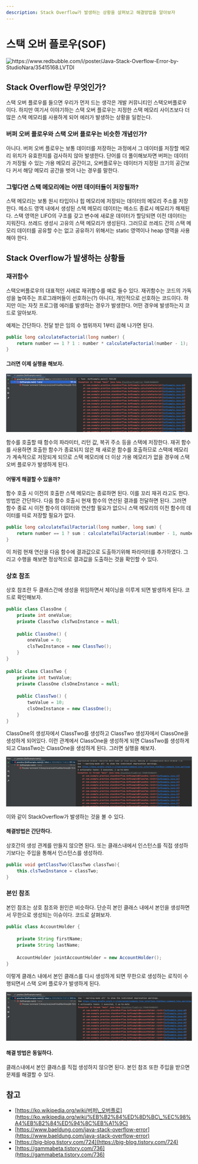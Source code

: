 ```yaml
---
description: Stack Overflow가 발생하는 상황을 살펴보고 해결방법을 알아보자
---
```


# 스택 오버 플로우(SOF)

![https://www.redbubble.com/i/poster/Java-Stack-Overflow-Error-by-StudioNara/35415168.LVTDI
](<../.gitbook/assets/image (9).png>)

## Stack Overflow란 무엇인가?

스택 오버 플로우를 들으면 우리가 먼저 드는 생각은 개발 커뮤니티인 스택오버플로우 이다. 하지만 여기서 이야기하는 스택 오버 플로우는 지정한 스택 메모리 사이즈보다 더 많은 스택 메모리를 사용하게 되어 에러가 발생하는 상황을 일컫는다.

### 버퍼 오버 플로우와 스택 오버 플로우는 비슷한 개념인가?

아니다. 버퍼 오버 플로우는 보통 데이터를 저장하는 과정에서 그 데이터를 저장할 메모리 위치가 유효한지를 검사하지 않아 발생한다. 단어를 더 풀이해보자면 버퍼는 데이터가 저장될 수 있는 가용 메모리 공간이고, 오버플로우는 데이터가 지정된 크기의 공간보다 커서 해당 메모리 공간을 벗어 나는 경우를 말한다.

### 그렇다면 스택 메모리에는 어떤 데이터들이 저장될까?

스택 메모리는 보통 원시 타입이나 힙 메모리에 저장되는 데이터의 메모리 주소를 저장한다. 메소드 영역 내에서 생성된 스택 메모리 데이터는 메소드 종료시 메모리가 해제된다. 스택 영역은 LIFO의 구조를 갖고 변수에 새로운 데이터가 할당되면 이전 데이터는 지워진다. 쓰레드 생성시 고유의 스택 메모리가 생성된다. 그러므로 쓰레드 간의 스택 메모리 데이터를 공유할 수는 없고 공유하기 위해서는 static 영역이나 heap 영역을 사용해야 한다.

## Stack Overflow가 발생하는 상황들

### 재귀함수

스택오버플로우의 대표적인 사례로 재귀함수를 예로 들수 있다. 재귀함수는 코드의 가독성을 높여주는 프로그래머들이 선호하는(?) 아니다, 개인적으로 선호하는 코드이다. 하지만 이는 자칫 프로그램 에러를 발생하는 경우가 발생한다. 어떤 경우에 발생하는지 코드로 알아보자.

예제는 간단하다. 전달 받은 임의 수 범위까지 1부터 곱해 나가면 된다.

```java
public long calculateFactorial(long number) {
    return number == 1 ? 1 : number * calculateFactorial(number - 1);
}
```

#### 그러면 이제 실행을 해보자.

![](<../.gitbook/assets/image (34).png>)

함수를 호출할 때 함수의 파라미터, 리턴 값, 복귀 주소 등을 스택에 저장한다. 재귀 함수를 사용하면 호출한 함수가 종료되지 않은 채 새로운 함수를 호출하므로 스택에 메모리가 계속적으로 저장되게 되므로 스택 메모리에 더 이상 가용 메모리가 없을 경우에 스택 오버 플로우가 발생하게 된다.

#### 어떻게 해결할 수 있을까?

함수 호출 시 이전의 호출한 스택 메모리는 종료하면 된다. 이를 꼬리 재귀 라고도 한다. 방법은 간단하다. 다음 함수 호출시 현재 함수의 연산된 결과를 전달하면 된다. 그러면 함수 종료 시 이전 함수의 데이터와 연산할 필요가 없으니 스택 메모리의 이전 함수의 데이터를 따로 저장할 필요가 없다.

```java
public long calculateTailFactorial(long number, long sum) {
    return number == 1 ? sum : calculateTailFactorial(number - 1, number * sum);
}
```

이 처럼 현재 연산을 다음 함수에 결과값으로 도출하기위해 파라미터를 추가하였다. 그리고 수행을 해보면 정상적으로 결과값을 도출하는 것을 확인할 수 있다.

### 상호 참조

상호 참조란 두 클래스간에 생성을 위임하면서 체이닝을 이루게 되면 발생하게 된다. 코드로 확인해보자.

```java
public class ClassOne {
    private int oneValue;
    private ClassTwo clsTwoInstance = null;

    public ClassOne() {
        oneValue = 0;
        clsTwoInstance = new ClassTwo();
    }
}

public class ClassTwo {
    private int twoValue;
    private ClassOne clsOneInstance = null;

    public ClassTwo() {
        twoValue = 10;
        clsOneInstance = new ClassOne();
    }
}
```

ClassOne의 생성자에서 ClassTwo를 생성하고 ClassTwo 생성자에서 ClassOne을 생성하게 되어있다. 이런 관계에서 ClassOne을 생성하게 되면 ClassTwo를 생성하게 되고 ClassTwo는 ClassOne을 생성하게 된다. 그러면 실행을 해보자.



![](<../.gitbook/assets/image (115).png>)

이와 같이 StackOverflow가 발생하는 것을 볼 수 있다.

#### 해결방법은 간단하다.

상호간의 생성 관계를 만들지 않으면 된다. 또는 클래스내에서 인스턴스를 직접 생성하기보다는 주입을 통해서 인스턴스를 생성하라.

```java
public void getClassTwo(ClassTwo classTwo){
    this.clsTwoInstance = classTwo;
}
```

### 본인 참조

본인 참조는 상호 참조와 원인은 비슷하다. 단순히 본인 클래스 내에서 본인을 생성하면서 무한으로 생성되는 이슈이다. 코드로 살펴보자.

```java
public class AccountHolder {

    private String firstName;
    private String lastName;

    AccountHolder jointAccountHolder = new AccountHolder();
}
```

이렇게 클래스 내에서 본인 클래스를 다시 생성하게 되면 무한으로 생성하는 로직이 수행되면서 스택 오버 플로우가 발생하게 된다.

![](<../.gitbook/assets/image (129).png>)

#### 해결 방법은 동일하다.

클래스내에서 본인 클래스를 직접 생성하지 않으면 된다. 본인 참조 또한 주입을 받으면 문제를 해결할 수 있다.

## 참고

* [https://ko.wikipedia.org/wiki/버퍼\_오버플로](https://ko.wikipedia.org/wiki/%EB%B2%84%ED%8D%BC\_%EC%98%A4%EB%B2%84%ED%94%8C%EB%A1%9C)
* [https://www.baeldung.com/java-stack-overflow-error](https://www.baeldung.com/java-stack-overflow-error)
* [https://big-blog.tistory.com/724](https://big-blog.tistory.com/724)
* [https://gammabeta.tistory.com/736](https://gammabeta.tistory.com/736)
